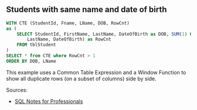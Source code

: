 ## Students with same name and date of birth
```sql
WITH CTE (StudentId, Fname, LName, DOB, RowCnt)
as (
    SELECT StudentId, FirstName, LastName, DateOfBirth as DOB, SUM(1) OVER (Partition By FirstName,
        LastName, DateOfBirth) as RowCnt
    FROM tblStudent
)
SELECT * from CTE where RowCnt > 1
ORDER BY DOB, LName
```
This example uses a Common Table Expression and a Window Function to show all duplicate rows (on a subset of
columns) side by side.

Sources:
* [SQL Notes for Professionals](https://goalkicker.com/SQLBook)